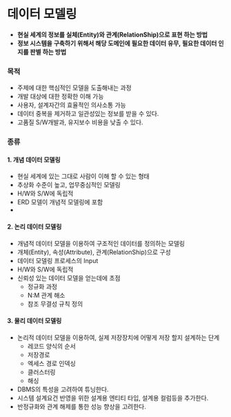# 데이터 모델링
- **현실 세계의 정보를 실체(Entity)와 관계(RelationShip)으로 표현 하는 방법**
- **정보 시스템을 구축하기 위해서 해당 도메인에 필요한 데이터 유무, 필요한 데이터 인지를 판별 하는 방법**
### 목적
- 주제에 대한 핵심적인 모델을 도출해내는 과정 
- 개발 대상에 대한 정확한 이해 가능
- 사용자, 설계자간의 효율적인 의사소통 가능
- 데이터 중복을 제거하고 일관성있는 정보를 받을 수 있다.
- 고품질 S/W개발과, 유지보수 비용을 낮출 수 있다.

### 종류

#### 1. 개념 데이터 모델링
- 현실 세계에 있는 그대로 사람이 이해 할 수 있는 형태
- 추상화 수준이 높고, 업무중심적인 모델링 
- H/W와 S/W에 독립적 
- ERD 모델이 개념적 모델링에 포함
- 
#### 2. 논리 데이터 모델링
- 개념적 데이터 모델을 이용하여 구조적인 데이터를 정의하는 모델링
- 개체(Entity), 속성(Attribute), 관계(RelationShip)으로 구성
- 데이터 모델링 프로세스의 Input
- H/W와 S/W에 독립적
- 신뢰성 있는 데이터 모델을 얻는데에 초점
  - 정규화 과정
  - N:M 관계 해소
  - 참조 무결성 규칙 정의
#### 3. 물리 데이터 모델링
- 논리적 데이터 모델을 이용하여, 실제 저장장치에 어떻게 저장 할지 설계하는 단계
  - 레코드 양식의 순서
  - 저장경로
  - 엑세스 경로 인덱싱
  - 클러스터링
  - 해싱
- DBMS의 특성을 고려하여 튜닝한다.
- 시스템 설계요건 반영을 위한 설계용 엔티티 타입, 설계용 컬럼등을 추가한다.
- 반정규화와 관계 해제를 통한 성능 향상을 고려한다.
  
